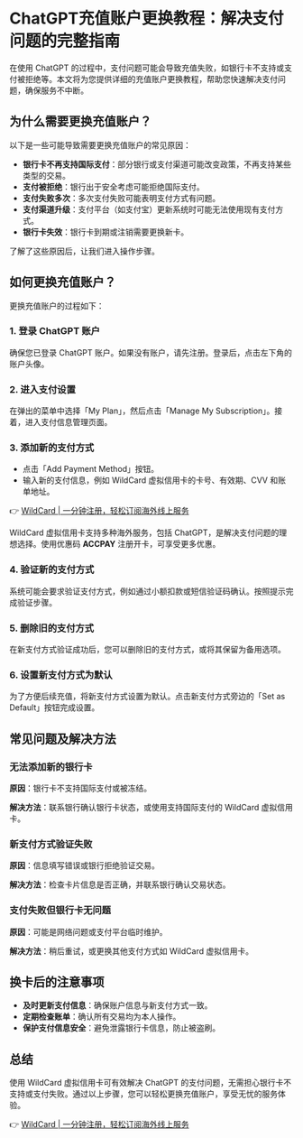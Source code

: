 # ChatGPT充值账户更换教程：解决支付问题的完整指南

在使用 ChatGPT 的过程中，支付问题可能会导致充值失败，如银行卡不支持或支付被拒绝等。本文将为您提供详细的充值账户更换教程，帮助您快速解决支付问题，确保服务不中断。

## 为什么需要更换充值账户？

以下是一些可能导致需要更换充值账户的常见原因：

- **银行卡不再支持国际支付**：部分银行或支付渠道可能改变政策，不再支持某些类型的交易。
- **支付被拒绝**：银行出于安全考虑可能拒绝国际支付。
- **支付失败多次**：多次支付失败可能表明支付方式有问题。
- **支付渠道升级**：支付平台（如支付宝）更新系统时可能无法使用现有支付方式。
- **银行卡失效**：银行卡到期或注销需要更换新卡。

了解了这些原因后，让我们进入操作步骤。

## 如何更换充值账户？

更换充值账户的过程如下：

### 1. 登录 ChatGPT 账户

确保您已登录 ChatGPT 账户。如果没有账户，请先注册。登录后，点击左下角的账户头像。

### 2. 进入支付设置

在弹出的菜单中选择「My Plan」，然后点击「Manage My Subscription」。接着，进入支付信息管理页面。

### 3. 添加新的支付方式

- 点击「Add Payment Method」按钮。
- 输入新的支付信息，例如 WildCard 虚拟信用卡的卡号、有效期、CVV 和账单地址。

👉 [WildCard | 一分钟注册，轻松订阅海外线上服务](https://bit.ly/bewildcard)

WildCard 虚拟信用卡支持多种海外服务，包括 ChatGPT，是解决支付问题的理想选择。使用优惠码 **ACCPAY** 注册开卡，可享受更多优惠。

### 4. 验证新的支付方式

系统可能会要求验证支付方式，例如通过小额扣款或短信验证码确认。按照提示完成验证步骤。

### 5. 删除旧的支付方式

在新支付方式验证成功后，您可以删除旧的支付方式，或将其保留为备用选项。

### 6. 设置新支付方式为默认

为了方便后续充值，将新支付方式设置为默认。点击新支付方式旁边的「Set as Default」按钮完成设置。

## 常见问题及解决方法

### 无法添加新的银行卡

**原因**：银行卡不支持国际支付或被冻结。

**解决方法**：联系银行确认银行卡状态，或使用支持国际支付的 WildCard 虚拟信用卡。

### 新支付方式验证失败

**原因**：信息填写错误或银行拒绝验证交易。

**解决方法**：检查卡片信息是否正确，并联系银行确认交易状态。

### 支付失败但银行卡无问题

**原因**：可能是网络问题或支付平台临时维护。

**解决方法**：稍后重试，或更换其他支付方式如 WildCard 虚拟信用卡。

## 换卡后的注意事项

- **及时更新支付信息**：确保账户信息与新支付方式一致。
- **定期检查账单**：确认所有交易均为本人操作。
- **保护支付信息安全**：避免泄露银行卡信息，防止被盗刷。

## 总结

使用 WildCard 虚拟信用卡可有效解决 ChatGPT 的支付问题，无需担心银行卡不支持或支付失败。通过以上步骤，您可以轻松更换充值账户，享受无忧的服务体验。

👉 [WildCard | 一分钟注册，轻松订阅海外线上服务](https://bit.ly/bewildcard)
